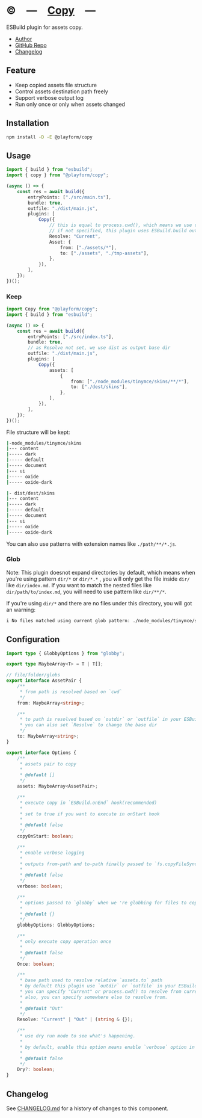 # ©️ — [Copy] —

ESBuild plugin for assets copy.

-   [Author](https://github.com/linbudu599)
-   [GitHub Repo](https://github.com/LinbuduLab/esbuild-plugins/tree/master/packages/@playform/copy#readme)
-   [Changelog](https://github.com/LinbuduLab/esbuild-plugins/blob/main/packages/@playform/copy/CHANGELOG.md)

## Feature

-   Keep copied assets file structure
-   Control assets destination path freely
-   Support verbose output log
-   Run only once or only when assets changed

## Installation

```sh
npm install -D -E @playform/copy
```

## Usage

```ts
import { build } from "esbuild";
import { copy } from "@playform/copy";

(async () => {
	const res = await build({
		entryPoints: ["./src/main.ts"],
		bundle: true,
		outfile: "./dist/main.js",
		plugins: [
			Copy({
				// this is equal to process.cwd(), which means we use cwd path as base path to resolve `to` path
				// if not specified, this plugin uses ESBuild.build outdir/outfile options as base path.
				Resolve: "Current",
				Asset: {
					from: ["./assets/*"],
					to: ["./assets", "./tmp-assets"],
				},
			}),
		],
	});
})();
```

### Keep

```ts
import Copy from "@playform/copy";
import { build } from "esbuild";

(async () => {
	const res = await build({
		entryPoints: ["./src/index.ts"],
		bundle: true,
		// as Resolve not set, we use dist as output base dir
		outfile: "./dist/main.js",
		plugins: [
			Copy({
				assets: [
					{
						from: ["./node_modules/tinymce/skins/**/*"],
						to: ["./dest/skins"],
					},
				],
			}),
		],
	});
})();
```

File structure will be kept:

```sh
|-node_modules/tinymce/skins
|--- content
|----- dark
|----- default
|----- document
|--- ui
|----- oxide
|----- oxide-dark
```

```sh
|- dist/dest/skins
|--- content
|----- dark
|----- default
|----- document
|--- ui
|----- oxide
|----- oxide-dark
```

You can also use patterns with extension names like `./path/**/*.js`.

### Glob

Note: This plugin doesnot expand directories by default, which means when you're
using pattern `dir/*` or `dir/*.*` , you will only get the file inside `dir/`
like `dir/index.md`. If you want to match the nested files like
`dir/path/to/index.md`, you will need to use pattern like `dir/**/*`.

If you're using `dir/*` and there are no files under this directory, you will
got an warning:

```sh
i No files matched using current glob pattern: ./node_modules/tinymce/skins/*, maybe you need to configure globby by options.globbyOptions?
```

## Configuration

```ts
import type { GlobbyOptions } from "globby";

export type MaybeArray<T> = T | T[];

// file/folder/globs
export interface AssetPair {
	/**
	 * from path is resolved based on `cwd`
	 */
	from: MaybeArray<string>;

	/**
	 * to path is resolved based on `outdir` or `outfile` in your ESBuild options by default
	 * you can also set `Resolve` to change the base dir
	 */
	to: MaybeArray<string>;
}

export interface Options {
	/**
	 * assets pair to copy
	 *
	 * @default []
	 */
	assets: MaybeArray<AssetPair>;

	/**
	 * execute copy in `ESBuild.onEnd` hook(recommended)
	 *
	 * set to true if you want to execute in onStart hook
	 *
	 * @default false
	 */
	copyOnStart: boolean;

	/**
	 * enable verbose logging
	 *
	 * outputs from-path and to-path finally passed to `fs.copyFileSync` method
	 *
	 * @default false
	 */
	verbose: boolean;

	/**
	 * options passed to `globby` when we 're globbing for files to copy
	 *
	 * @default {}
	 */
	globbyOptions: GlobbyOptions;

	/**
	 * only execute copy operation once
	 *
	 * @default false
	 */
	Once: boolean;

	/**
	 * base path used to resolve relative `assets.to` path
	 * by default this plugin use `outdir` or `outfile` in your ESBuild options
	 * you can specify "Current" or process.cwd() to resolve from current working directory,
	 * also, you can specify somewhere else to resolve from.
	 *
	 * @default "Out"
	 */
	Resolve: "Current" | "Out" | (string & {});

	/**
	 * use dry run mode to see what's happening.
	 *
	 * by default, enable this option means enable `verbose` option in the same time
	 *
	 * @default false
	 */
	Dry?: boolean;
}
```

[Copy]: HTTPS://npmjs.org/@playform/copy

## Changelog

See [CHANGELOG.md](CHANGELOG.md) for a history of changes to this component.
